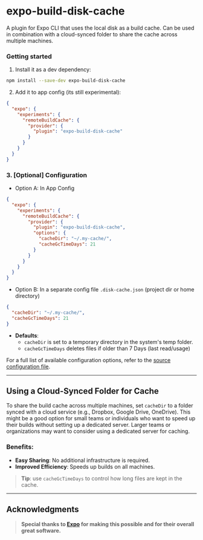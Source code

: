 # expo-build-disk-cache

A plugin for Expo CLI that uses the local disk as a build cache.
Can be used in combination with a cloud-synced folder to share the cache across multiple machines.

### Getting started

1. Install it as a dev dependency:

```bash
npm install --save-dev expo-build-disk-cache
```

2. Add it to app config (its still experimental):

```json
{
  "expo": {
    "experiments": {
      "remoteBuildCache": {
        "provider": {
          "plugin": "expo-build-disk-cache"
        }
      }
    }
  }
}
```

### 3. [Optional] Configuration

- Option A: In App Config
```json
{
  "expo": {
    "experiments": {
      "remoteBuildCache": {
        "provider": {
          "plugin": "expo-build-disk-cache",
          "options": {
            "cacheDir": "~/.my-cache/",
            "cacheGcTimeDays": 21
          }
        }
      }
    }
  }
}
```
- Option B: In a separate config file `.disk-cache.json` (project dir or home directory)
```json
{
  "cacheDir": "~/.my-cache/",
  "cacheGcTimeDays": 21
}
```
- **Defaults**:
  - `cacheDir` is set to a temporary directory in the system's temp folder.
  - `cacheGcTimeDays` deletes files if older than 7 Days (last read/usage)


For a full list of available configuration options, refer to the [source configuration file](src/config/config.ts).

---

## Using a Cloud-Synced Folder for Cache

To share the build cache across multiple machines, set `cacheDir` to a folder synced with a cloud service (e.g., Dropbox, Google Drive, OneDrive). This might be a good option for small teams or individuals who want to speed up their builds without setting up a dedicated server. Larger teams or organizations may want to consider using a dedicated server for caching.

### Benefits:
- **Easy Sharing**: No additional infrastructure is required.
- **Improved Efficiency**: Speeds up builds on all machines.

> **Tip**: use `cacheGcTimeDays` to control how long files are kept in the cache.

---

## Acknowledgments

> **Special thanks to [Expo](https://expo.dev/) for making this possible and for their overall great software.**
```
